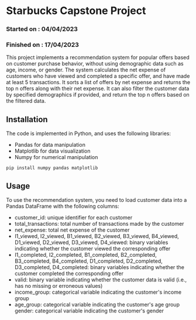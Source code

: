 # Starbucks Capstone Project

### Started on : 04/04/2023
### Finished on  : 17/04/2023

This project implements a recommendation system for popular offers based on customer purchase behavior, without using demographic data such as age, income, or gender. The system calculates the net expense of customers who have viewed and completed a specific offer, and have made at least 5 transactions. It sorts a list of offers by net expense and returns the top n offers along with their net expense. It can also filter the customer data by specified demographics if provided, and return the top n offers based on the filtered data.

## Installation

The code is implemented in Python, and uses the following libraries:

- Pandas for data manipulation
- Matplotlib for data visualization
- Numpy for numerical manipulation

`pip install numpy pandas matplotlib`

## Usage
To use the recommendation system, you need to load customer data into a Pandas DataFrame with the following columns:

- customer_id: unique identifier for each customer
- total_transactions: total number of transactions made by the customer
- net_expense: total net expense of the customer
- I1_viewed, I2_viewed, B1_viewed, B2_viewed, B3_viewed, B4_viewed, D1_viewed, D2_viewed, D3_viewed, D4_viewed: binary variables indicating whether the customer viewed the corresponding offer
- I1_completed, I2_completed, B1_completed, B2_completed, B3_completed, B4_completed, D1_completed, D2_completed, D3_completed, D4_completed: binary variables indicating whether the customer completed the corresponding offer
- valid: binary variable indicating whether the customer data is valid (i.e., has no missing or erroneous values)
- income_group: categorical variable indicating the customer's income group
- age_group: categorical variable indicating the customer's age group
gender: categorical variable indicating the customer's gender